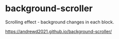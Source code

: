 # background-scroller
Scrolling effect - background changes in each block.

https://andrewd2021.github.io/background-scroller/
